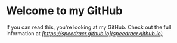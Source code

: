 # Welcome to my GitHub
If you can read this, you're looking at my GitHub. Check out the full information at *[https://speedracr.github.io](speedracr.github.io)*
